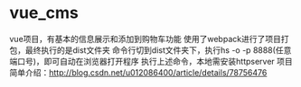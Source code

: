# vue_cms
vue项目，有基本的信息展示和添加到购物车功能
使用了webpack进行了项目打包，最终执行的是dist文件夹
命令行切到dist文件夹下，执行hs -o -p 8888(任意端口号)，即可自动在浏览器打开程序
执行上述命令，本地需安装httpserver
项目简单介绍：http://blog.csdn.net/u012086400/article/details/78756476

